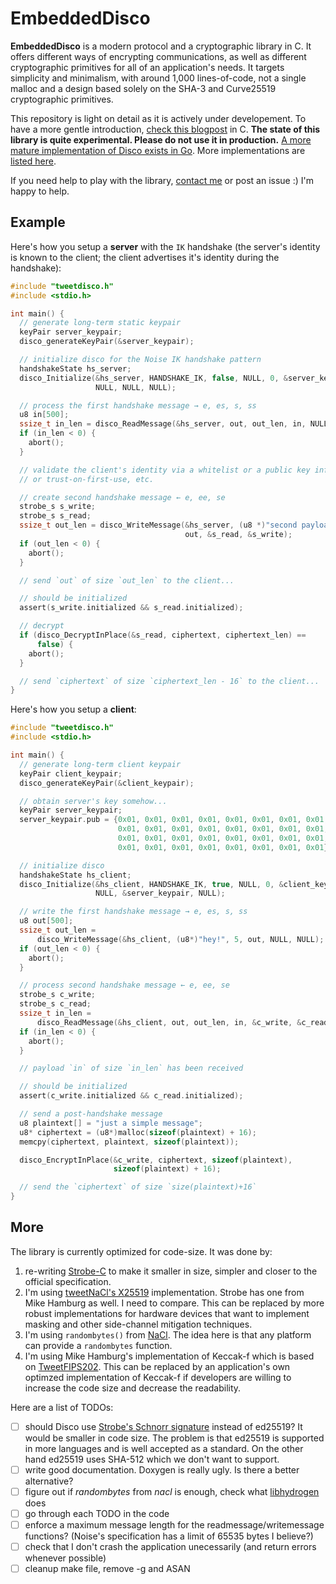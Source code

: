 # EmbeddedDisco

**EmbeddedDisco** is a modern protocol and a cryptographic library in C. It offers different ways of encrypting communications, as well as different cryptographic primitives for all of an application's needs. It targets simplicity and minimalism, with around 1,000 lines-of-code, not a single malloc and a design based solely on the SHA-3 and Curve25519 cryptographic primitives.

This repository is light on detail as it is actively under developement. To have a more gentle introduction, [check this blogpost](https://www.cryptologie.net/article/432/introducing-disco/) in C. **The state of this library is quite experimental. Please do not use it in production.** [A more mature implementation of Disco exists in Go](http://discocrypto.com/#/). More implementations are [listed here](https://github.com/mimoo/disco/issues/4).

If you need help to play with the library, [contact me](https://www.cryptologie.net/contact) or post an issue :) I'm happy to help.

## Example

Here's how you setup a **server** with the `IK` handshake (the server's identity is known to the client; the client advertises it's identity during the handshake):

```c
#include "tweetdisco.h"
#include <stdio.h>

int main() {
  // generate long-term static keypair
  keyPair server_keypair;
  disco_generateKeyPair(&server_keypair);

  // initialize disco for the Noise IK handshake pattern
  handshakeState hs_server;
  disco_Initialize(&hs_server, HANDSHAKE_IK, false, NULL, 0, &server_keypair,
                   NULL, NULL, NULL);

  // process the first handshake message → e, es, s, ss
  u8 in[500];
  ssize_t in_len = disco_ReadMessage(&hs_server, out, out_len, in, NULL, NULL);
  if (in_len < 0) {
    abort();
  }

  // validate the client's identity via a whitelist or a public key infrastructure 
  // or trust-on-first-use, etc.

  // create second handshake message ← e, ee, se
  strobe_s s_write;
  strobe_s s_read;
  ssize_t out_len = disco_WriteMessage(&hs_server, (u8 *)"second payload", 15,
                                       out, &s_read, &s_write);
  if (out_len < 0) {
    abort();
  }

  // send `out` of size `out_len` to the client...

  // should be initialized
  assert(s_write.initialized && s_read.initialized);

  // decrypt
  if (disco_DecryptInPlace(&s_read, ciphertext, ciphertext_len) ==
      false) {
    abort();
  }

  // send `ciphertext` of size `ciphertext_len - 16` to the client...
}
```

Here's how you setup a **client**:

```c
#include "tweetdisco.h"
#include <stdio.h>

int main() {
  // generate long-term client keypair
  keyPair client_keypair;
  disco_generateKeyPair(&client_keypair);

  // obtain server's key somehow...
  keyPair server_keypair;
  server_keypair.pub = {0x01, 0x01, 0x01, 0x01, 0x01, 0x01, 0x01, 0x01, 0x01,
                        0x01, 0x01, 0x01, 0x01, 0x01, 0x01, 0x01, 0x01, 0x01,
                        0x01, 0x01, 0x01, 0x01, 0x01, 0x01, 0x01, 0x01, 0x01,
                        0x01, 0x01, 0x01, 0x01, 0x01, 0x01, 0x01, 0x01};

  // initialize disco                        
  handshakeState hs_client;
  disco_Initialize(&hs_client, HANDSHAKE_IK, true, NULL, 0, &client_keypair,
                   NULL, &server_keypair, NULL);

  // write the first handshake message → e, es, s, ss
  u8 out[500];
  ssize_t out_len =
      disco_WriteMessage(&hs_client, (u8*)"hey!", 5, out, NULL, NULL);
  if (out_len < 0) {
    abort();
  }

  // process second handshake message ← e, ee, se
  strobe_s c_write;
  strobe_s c_read;
  ssize_t in_len =
      disco_ReadMessage(&hs_client, out, out_len, in, &c_write, &c_read);
  if (in_len < 0) {
    abort();
  }

  // payload `in` of size `in_len` has been received

  // should be initialized
  assert(c_write.initialized && c_read.initialized);

  // send a post-handshake message
  u8 plaintext[] = "just a simple message";
  u8* ciphertext = (u8*)malloc(sizeof(plaintext) + 16);
  memcpy(ciphertext, plaintext, sizeof(plaintext));

  disco_EncryptInPlace(&c_write, ciphertext, sizeof(plaintext),
                       sizeof(plaintext) + 16);

  // send the `ciphertext` of size `size(plaintext)+16`
}
```

## More

The library is currently optimized for code-size. It was done by:

1. re-writing [Strobe-C](https://strobe.sourceforge.io) to make it smaller in size, simpler and closer to the official specification.
2. I'm using [tweetNaCl's X25519](https://tweetnacl.cr.yp.to/) implementation. Strobe has one from Mike Hamburg as well. I need to compare. This can be replaced by more robust implementations for hardware devices that want to implement masking and other side-channel mitigation techniques.
3. I'm using `randombytes()` from [NaCl](https://nacl.cr.yp.to/). The idea here is that any platform can provide a `randombytes` function.
4. I'm using Mike Hamburg's implementation of Keccak-f which is based on [TweetFIPS202](https://keccak.team/2015/tweetfips202.html). This can be replaced by an application's own optimzed implementation of Keccak-f if developers are willing to increase the code size and decrease the readability.

Here are a list of TODOs:

- [ ] should Disco use [Strobe's Schnorr signature](https://strobe.sourceforge.io/papers/) instead of ed25519? It would be smaller in code size. The problem is that ed25519 is supported in more languages and is well accepted as a standard. On the other hand ed25519 uses SHA-512 which we don't want to support.
- [ ] write good documentation. Doxygen is really ugly. Is there a better alternative?
- [ ] figure out if *randombytes* from *nacl* is enough, check what [libhydrogen](https://github.com/jedisct1/libhydrogen) does
- [ ] go through each TODO in the code
- [ ] enforce a maximum message length for the readmessage/writemessage functions? (Noise's specification has a limit of 65535 bytes I believe?)
- [ ] check that I don't crash the application unecessarily (and return errors whenever possible)
- [ ] cleanup make file, remove -g and ASAN
